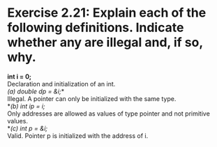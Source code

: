 # Exercise 2.21: Explain each of the following definitions. Indicate whether any are illegal and, if so, why.

**int i = 0;**     
Declaration and initialization of an int.     
**(a) double* dp = &i;**     
Illegal. A pointer can only be initialized with the same type.     
**(b) int *ip = i;**    
Only addresses are allowed as values of type pointer and not primitive values.     
**(c) int *p = &i;**     
Valid. Pointer p is initialized with the address of i.   